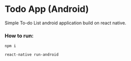 # Todo App (Android)
Simple To-do List android application build on react native.

### How to run:
`npm i`

`react-native run-android`

